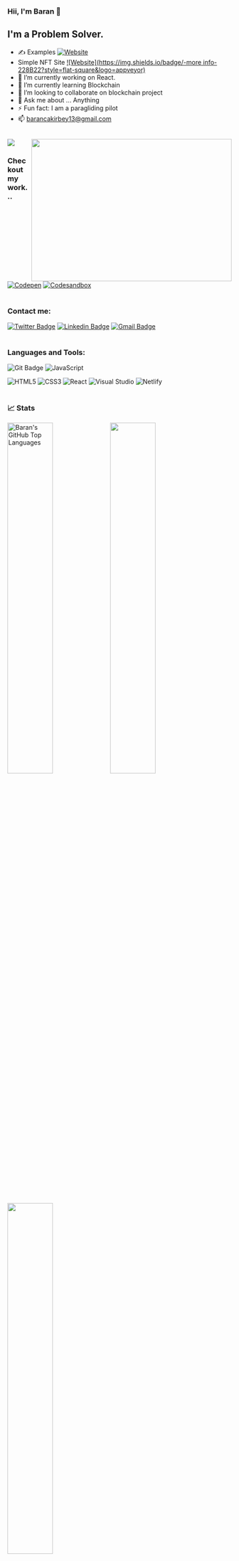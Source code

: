 <!---
ifeelblue99/ifeelblue99 is a ✨ special ✨ repository because its `README.md` (this file) appears on your GitHub profile.
You can click the Preview link to take a look at your changes.
--->

### Hii, I'm Baran  👋 

## I'm a Problem Solver.
- ✍ Examples [![Website](https://img.shields.io/badge/-website-228B22?style=flat-square&logo=appveyor)](https://codepen.io/iFeelBlue)
- Simple NFT Site [![Website](https://img.shields.io/badge/-more info-228B22?style=flat-square&logo=appveyor)](https://react-word-nft-cplly0df7-ifeelblue99.vercel.app/)
- 🔭 I’m currently working on React.
- 🌱 I’m currently learning Blockchain
- 👯 I’m looking to collaborate on blockchain project
- 💬 Ask me about ... Anything
- ⚡ Fun fact: I am a paragliding pilot
- 📫 barancakirbey13@gmail.com
<br/>

<img src="https://activity-graph.herokuapp.com/graph?username=ifeelblue99&bg_color=0f2d3d&color=1cadfb&line=1cadfb&point=1cadfb&area=true&hide_border=true">

<img align="right" width="450" height="320" src="https://media1.giphy.com/media/qgQUggAC3Pfv687qPC/giphy.gif?cid=790b761104b09f1c81985d46831c05d52875c6025d01c9a2&rid=giphy.gif&ct=gC">
<br/>

### Checkout my work...
[![Codepen](https://img.shields.io/badge/-codepen-black?style=flat-square&logo=codepen)](https://codepen.io/iFeelBlue)
[![Codesandbox](https://img.shields.io/badge/-codesandbox-black?style=flat-square&logo=codesandbox)]( https://codesandbox.io/u/ifeelblue99)
<br/>
<br/>

### Contact me:
[![Twitter Badge](http://img.shields.io/badge/-Twitter-blue?style=flat-square&logo=twitter&logoColor=white&link=https://twitter.com/iFeelBlue13)](https://twitter.com/iFeelBlue13) 
[![Linkedin Badge](https://img.shields.io/badge/-LinkedIn-blue?style=flat-square&logo=Linkedin&logoColor=white&link=https://www.linkedin.com/in/hemanthkollipara/)](https://linkedin.com/in/barancakirbey)
[![Gmail Badge](https://img.shields.io/badge/-Gmail-d14836?style=flat-square&logo=Gmail&logoColor=white&link=mailto:defcon.sentinal95@gmail.com)](mailto:barancakirbey13@gmail.com)
<br />
<br/>

### Languages and Tools:
![Git Badge](https://img.shields.io/badge/-Git-F05032?style=flat-square&logo=git&logoColor=white)
![JavaScript](https://img.shields.io/badge/-Javascript-F7DF1E?style=flat-square&logo=javascript&logoColor=000)
<!--![Javascript Badge](https://img.shields.io/badge/-JavaScript-black?style=flat-square&logo=javascript)-->
![HTML5](https://img.shields.io/badge/-HTML5-E34F26?style=flat-square&logo=html5&logoColor=white)
![CSS3](https://img.shields.io/badge/-CSS3-1572B6?style=flat-square&logo=css3)
![React](https://img.shields.io/badge/-React-black?style=flat-square&logo=react)
![Visual Studio](https://img.shields.io/badge/-visualstudio-blue?style=flat-square&logo=visualstudio)
![Netlify](https://img.shields.io/badge/-netlify-black?style=flat-square&logo=netlify)
<br />
<br/>

### 📈 Stats
<p align="left">
  <img width="45%" alt="Baran's GitHub Top Languages" src="https://github-readme-stats.vercel.app/api/top-langs/?username=ifeelblue99&theme=tokyonight" />
  <img width="45%" src="https://github-readme-stats.vercel.app/api?username=ifeelblue99&theme=tokyonight" />
  <img width="45%" src="https://github-readme-streak-stats.herokuapp.com/?user=ifeelblue99&theme=tokyonight" />
</p>

![Profile Views](https://komarev.com/ghpvc/?username=ifeelblue99)

[twitter]: https://twitter.com/iFeelBlue13
[linkedin]: https://linkedin.com/in/barancakirbey
[portfolio]: https://github.com/ifeelblue99?tab=repositories
[netlify]: https://app.netlify.com/teams/ifeelblue99/overview
[e-mail]: barancakirbey13@gmail.com
[codepan]: https://codepen.io/iFeelBlue
[Example Website]: https://fahrenheit-example-site.netlify.app/
[codesandbox]: https://codesandbox.io/u/ifeelblue99


